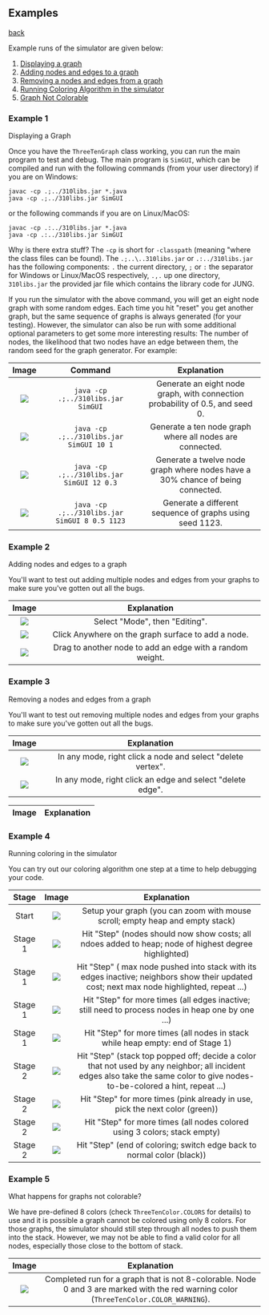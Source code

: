 ## Examples
[back](README.md)

Example runs of the simulator are given below:
1. [Displaying a graph](#example-1)
2. [Adding nodes and edges to a graph](#example-2)
3. [Removing a nodes and edges from a graph](#example-3)
4. [Running Coloring Algorithm in the simulator](#example-4)
5. [Graph Not Colorable](#example-5)

### Example 1
Displaying a Graph

Once you have the `ThreeTenGraph` class working, you can run the main program to test and debug. The main program is `SimGUI`, which can be compiled and run with the following commands (from your user directory) if you are on Windows:

```
javac -cp .;../310libs.jar *.java
java -cp .;../310libs.jar SimGUI
```

or the following commands if you are on Linux/MacOS:

```
javac -cp .:../310libs.jar *.java
java -cp .:../310libs.jar SimGUI
```

Why is there extra stuff? The `-cp` is short for `-classpath` (meaning "where the class files can be found). The `.;..\..310libs.jar` or `.:../310libs.jar` has the following components: `.` the current directory, `;` or `:` the separator for Windows or Linux/MacOS respectively, `.,.` up one directory, `310libs.jar` the provided jar file which contains the library code for JUNG.

If you run the simulator with the above command, you will get an eight node graph with some random edges. Each time you hit "reset" you get another graph, but the same sequence of graphs is always generated (for your testing). However, the simulator can also be run with some additional optional parameters to get some more interesting results: The number of nodes, the likelihood that two nodes have an edge between them, the random seed for the graph generator. For example:

Image|Command|Explanation
:---: | :---: | :---:
![](example1a.png "")|`java -cp .;../310libs.jar SimGUI`|Generate an eight node graph, with connection probability of 0.5, and seed 0.
![](example1b.png "")|`java -cp .;../310libs.jar SimGUI 10 1`|Generate a ten node graph where all nodes are connected.
![](example1c.png "")|`java -cp .;../310libs.jar SimGUI 12 0.3`|Generate a twelve node graph where nodes have a 30% chance of being connected.
![](example1d.png "")|`java -cp .;../310libs.jar SimGUI 8 0.5 1123`|Generate a different sequence of graphs using seed 1123.

### Example 2
Adding nodes and edges to a graph

You'll want to test out adding multiple nodes and edges from your graphs to make sure you've gotten out all the bugs.

Image|Explanation
:---: | :---:
![](example2a.png "")|Select "Mode", then "Editing".
![](example2b.png "")|Click Anywhere on the graph surface to add a node.
![](example2c.png "")|Drag to another node to add an edge with a random weight.

### Example 3
Removing a nodes and edges from a graph

You'll want to test out removing multiple nodes and edges from your graphs to make sure you've gotten out all the bugs.

Image|Explanation
:---: | :---:
![](example3b.png "")|In any mode, right click a node and select "delete vertex".
![](example3c.png "")|In any mode, right click an edge and select "delete edge".

Image|Explanation
:---: | :---:

### Example 4
Running coloring in the simulator

You can try out our coloring algorithm one step at a time to help debugging your code.

Stage | Image|Explanation
:---:|:---: | :---:
Start| ![](example4a.png "")|Setup your graph (you can zoom with mouse scroll; empty heap and empty stack)
Stage 1| ![](example4b.png "")|Hit "Step" (nodes should now show costs; all ndoes added to heap; node of highest degree highlighted)
Stage 1|![](example4c.png "")|Hit "Step" ( max node pushed into stack with its edges inactive; neighbors show their updated cost; next max node highlighted, repeat ...)
Stage 1|![](example4d.png "")|Hit "Step" for more times (all edges inactive; still need to process nodes in heap one by one ...)
Stage 1|![](example4e.png "")|Hit "Step" for more times (all nodes in stack while heap empty: end of Stage 1)
Stage 2|![](example4f.png "")|Hit "Step" (stack top popped off; decide a color that not used by any neighbor; all incident edges also take the same color to give nodes-to-be-colored a hint, repeat ...)
Stage 2|![](example4g.png "")|Hit "Step" for more times (pink already in use, pick the next color (green))
Stage 2|![](example4h.png "")|Hit "Step" for more times (all nodes colored using 3 colors; stack empty)
Stage 2|![](example4i.png "")|Hit "Step" (end of coloring; switch edge back to normal color (black))


### Example 5
What happens for graphs not colorable?

We have pre-defined 8 colors (check `ThreeTenColor.COLORS` for details) to use and it is possible a graph cannot be colored using only 8 colors.  For those graphs, the simulator should still step through all nodes to push them into the stack. However, we may not be able to find a valid color for all nodes, especially those close to the bottom of stack.

Image|Explanation
:---: | :---:
![](example5a.png "")|Completed run for a graph that is not 8-colorable. Node 0 and 3 are marked with the red warning color (`ThreeTenColor.COLOR_WARNING`).